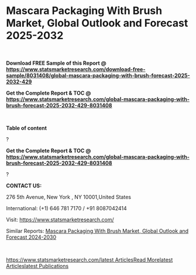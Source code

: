 <h1>Mascara Packaging With Brush Market, Global Outlook and Forecast 2025-2032</h1><br/><p><strong>Download FREE Sample of this Report @ <a href="https://www.statsmarketresearch.com/download-free-sample/8031408/global-mascara-packaging-with-brush-forecast-2025-2032-429">https://www.statsmarketresearch.com/download-free-sample/8031408/global-mascara-packaging-with-brush-forecast-2025-2032-429</a></strong></p>
 
 
 
 <div><b>Get the Complete Report & TOC @ <a href="https://www.statsmarketresearch.com/global-mascara-packaging-with-brush-forecast-2025-2032-429-8031408">https://www.statsmarketresearch.com/global-mascara-packaging-with-brush-forecast-2025-2032-429-8031408</a></b></div>
 
 
 
 <p><br />
 
 <b>Table of content</b></p>
 
 
 
 <p>? </p>
 
 
 
 <div><b>Get the Complete Report & TOC @ <a href="https://www.statsmarketresearch.com/global-mascara-packaging-with-brush-forecast-2025-2032-429-8031408">https://www.statsmarketresearch.com/global-mascara-packaging-with-brush-forecast-2025-2032-429-8031408</a></b></div>
 
 
 
 <p>? </p>
 
 
 
 <p><b>CONTACT US:</b><br />
 
 276 5th Avenue, New York , NY 10001,United States<br />
 
 International: (+1) 646 781 7170 / +91 8087042414<br />
 
 Visit: <a href="https://www.statsmarketresearch.com/">https://www.statsmarketresearch.com/</a><br />
 
 Similar Reports: <a href="https://www.statsmarketresearch.com/global-mascara-packaging-with-brush-forecast-2025-2032-429-8031408">Mascara Packaging With Brush Market, Global Outlook and Forecast 2024-2030</a><br />
 
 <br />
 
 <a href="https://gyeongbokgung.com">https://www.statsmarketresearch.com/</a><a href="https://hallyeomaritime.com">latest Articles</a><a href="https://jingwansa.com">Read More</a><a href="https://nguoiviet.jp/">latest Articles</a><a href="https://www.intelmarketresearch.com/">latest Publications</a></p>